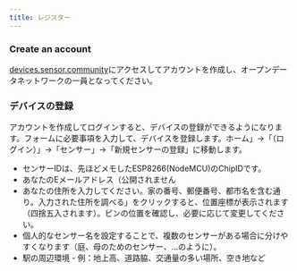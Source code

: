 ```yaml
---
title: レジスター
---
```


### Create an account

[devices.sensor.community](https://devices.sensor.community/)にアクセスしてアカウントを作成し、オープンデータネットワークの一員となってください。


### デバイスの登録
アカウントを作成してログインすると、デバイスの登録ができるようになります。フォームに必要事項を入力して、デバイスを登録します。ホーム」→「（ログイン）」→「センサー」→「新規センサーの登録」に移動します。

* センサーIDは、先ほどメモしたESP8266(NodeMCU)のChipIDです。
* あなたのEメールアドレス（公開されません
* あなたの住所を入力してください。家の番号、郵便番号、都市名を含む通り。入力された住所を調べる」をクリックすると、位置座標が表示されます（四捨五入されます）。ピンの位置を確認し、必要に応じて変更してください。
* 個人的なセンサー名を設定することで、複数のセンサーがある場合に分けやすくなります（庭、母のためのセンサー、...のように）。
* 駅の周辺環境 - 例：地上高、道路脇、交通量の多い場所、空き地など
